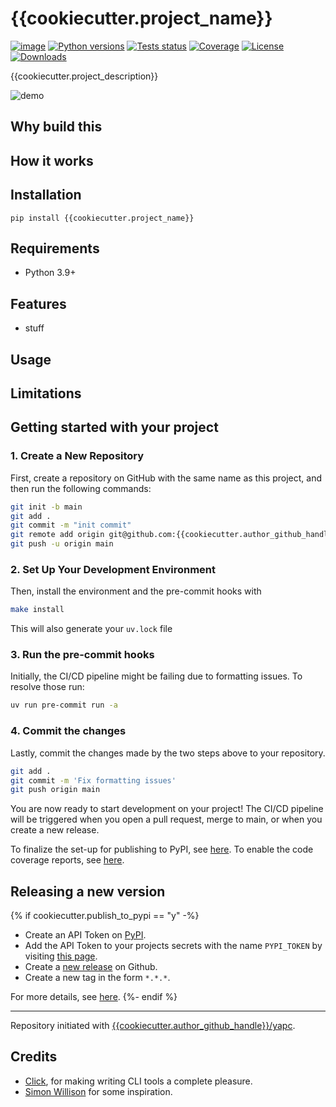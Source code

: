 {{cookiecutter.project_name}}
=============================

[![image](https://img.shields.io/pypi/v/{{cookiecutter.project_name}}.svg)](https://pypi.python.org/pypi/{{cookiecutter.project_name}})
[![Python versions](https://img.shields.io/pypi/pyversions/{{cookiecutter.project_name}}.svg?logo=python&logoColor=white)](https://pypi.org/project/{{cookiecutter.project_name}}/)
[![Tests status](https://github.com/{{cookiecutter.author_github_handle}}/{{cookiecutter.project_name}}/workflows/Test/badge.svg)](https://github.com/{{cookiecutter.author_github_handle}}/{{cookiecutter.project_name}}/actions?query=workflow%3ATest)
[![Coverage](https://codecov.io/gh/{{cookiecutter.author_github_handle}}/{{cookiecutter.project_name}}/branch/develop/graph/badge.svg)](https://codecov.io/gh/{{cookiecutter.author_github_handle}}/{{cookiecutter.project_name}})
[![License](https://img.shields.io/badge/license-MIT-blue.svg)](https://github.com/{{cookiecutter.author_github_handle}}/{{cookiecutter.project_name}}/blob/develop/LICENSE)
[![Downloads](https://pepy.tech/badge/{{cookiecutter.project_name}})](https://pepy.tech/project/{{cookiecutter.project_name}})

{{cookiecutter.project_description}}

![demo](https://raw.githubusercontent.com/{{cookiecutter.author_github_handle}}/{{cookiecutter.project_name}}/develop/demo.gif)

Why build this
--------------


How it works
------------



Installation
------------

``` {.bash}
pip install {{cookiecutter.project_name}}
```

Requirements
------------

- Python 3.9+

Features
--------

- stuff

Usage
-----

<!-- [[[cog
import cog
from {{cookiecutter.project_name}} import cli
from click.testing import CliRunner
runner = CliRunner()
result = runner.invoke(cli.main, ["--help"])
out = result.output.replace("Usage: main", "Usage: {{cookiecutter.project_name}}")
cog.out(
    "``` {{.bash}}\n"
    "$ {{cookiecutter.project_name}} --help\n"
    "```".format(out)
)
]]] -->
<!-- [[[end]]] -->

Limitations
-----------






Getting started with your project
---------------------------------

### 1. Create a New Repository

First, create a repository on GitHub with the same name as this project, and then run the following commands:

```bash
git init -b main
git add .
git commit -m "init commit"
git remote add origin git@github.com:{{cookiecutter.author_github_handle}}/{{cookiecutter.project_name}}.git
git push -u origin main
```

### 2. Set Up Your Development Environment

Then, install the environment and the pre-commit hooks with

```bash
make install
```

This will also generate your `uv.lock` file

### 3. Run the pre-commit hooks

Initially, the CI/CD pipeline might be failing due to formatting issues. To resolve those run:

```bash
uv run pre-commit run -a
```

### 4. Commit the changes

Lastly, commit the changes made by the two steps above to your repository.

```bash
git add .
git commit -m 'Fix formatting issues'
git push origin main
```

You are now ready to start development on your project!
The CI/CD pipeline will be triggered when you open a pull request, merge to main, or when you create a new release.

To finalize the set-up for publishing to PyPI, see [here](https://fpgmaas.github.io/cookiecutter-uv/features/publishing/#set-up-for-pypi).
To enable the code coverage reports, see [here](https://fpgmaas.github.io/cookiecutter-uv/features/codecov/).

## Releasing a new version

{% if cookiecutter.publish_to_pypi == "y" -%}

- Create an API Token on [PyPI](https://pypi.org/).
- Add the API Token to your projects secrets with the name `PYPI_TOKEN` by visiting [this page](https://github.com/{{cookiecutter.author_github_handle}}/{{cookiecutter.project_name}}/settings/secrets/actions/new).
- Create a [new release](https://github.com/{{cookiecutter.author_github_handle}}/{{cookiecutter.project_name}}/releases/new) on Github.
- Create a new tag in the form `*.*.*`.

For more details, see [here](https://fpgmaas.github.io/cookiecutter-uv/features/cicd/#how-to-trigger-a-release).
{%- endif %}

---

Repository initiated with [{{cookiecutter.author_github_handle}}/yapc](https://github.com/{{cookiecutter.author_github_handle}}/yapc).



Credits
-------

- [Click](https://click.palletsprojects.com), for making writing CLI
    tools a complete pleasure.
- [Simon Willison](https://github.com/simonw/sqlite-utils/) for some
    inspiration.
